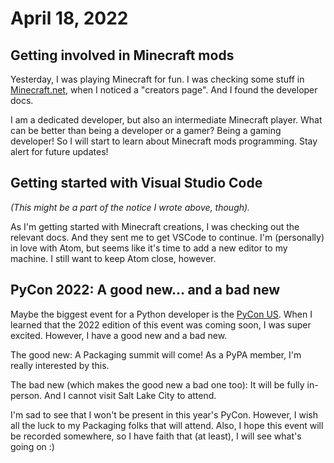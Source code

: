 # April 18, 2022

## Getting involved in Minecraft mods

Yesterday, I was playing Minecraft for fun. I was checking some stuff in [Minecraft.net](https://minecraft.net), when I
noticed a "creators page". And I found the developer docs.

I am a dedicated developer, but also an intermediate Minecraft player. What can be better than being a developer or a gamer?
Being a gaming developer! So I will start to learn about Minecraft mods programming. Stay alert for future updates!

## Getting started with Visual Studio Code

_(This might be a part of the notice I wrote above, though)._

As I'm getting started with Minecraft creations, I was checking out the relevant docs. And they sent me to get VSCode to
continue. I'm (personally) in love with Atom, but seems like it's time to add a new editor to my machine. I still want to
keep Atom close, however.

## PyCon 2022: A good new... and a bad new

Maybe the biggest event for a Python developer is the [PyCon US](https://us.pycon.org/). When I learned that the 2022 edition
of this event was coming soon, I was super excited. However, I have a good new and a bad new.

The good new: A Packaging summit will come! As a PyPA member, I'm really interested by this.

The bad new (which makes the good new a bad one too): It will be fully in-person. And I cannot visit Salt Lake City to attend.

I'm sad to see that I won't be present in this year's PyCon. However, I wish all the luck to my Packaging folks that will attend.
Also, I hope this event will be recorded somewhere, so I have faith that (at least), I will see what's going on :)

